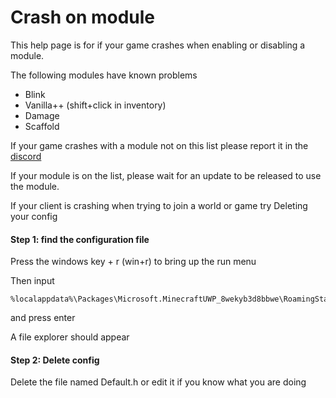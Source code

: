 # Crash on module

This help page is for if your game crashes when enabling or disabling a module.

The following modules have known problems

  - Blink
  - Vanilla++ (shift+click in inventory)
  - Damage
  - Scaffold
 
If your game crashes with a module not on this list please report it in the [discord](https://discord.gg/horion)

If your module is on the list, please wait for an update to be released to use the module.

If your client is crashing when trying to join a world or game try Deleting your config

#### Step 1: find the configuration file

Press the windows key + r (win+r) to bring up the run menu

Then input

```
%localappdata%\Packages\Microsoft.MinecraftUWP_8wekyb3d8bbwe\RoamingState
```

and press enter

A file explorer should appear

#### Step 2: Delete config

Delete the file named Default.h or edit it if you know what you are doing

